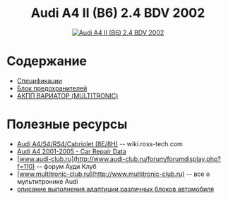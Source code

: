 <h1 align="center">
  <a  href="#audi-a4-bdv"
      class="anchor"
      name="audi-a4-bdv"><span class="mini-icon mini-icon-link"></span></a>
  Audi A4 II (B6) 2.4 BDV 2002
</h1>
<p align="center">
  <a href="https://github.com/uran1980/audi-a4-bdv/blob/master/README.md">
    <img  style="max-width:100%;"
          alt="Audi A4 II (B6) 2.4 BDV 2002"
          src="https://cloud.githubusercontent.com/assets/1616795/8895041/18ce1590-33cc-11e5-8303-0e20856b8e4f.jpg" />
  </a>
</p>

# Содержание
* [Спецификации](https://github.com/uran1980/audi-a4-bdv/blob/master/Specifications.md)
* [Блок предохранителей](https://github.com/uran1980/audi-a4-bdv/blob/master/Fuses.md)
* [АКПП ВАРИАТОР (MULTITRONIC)](https://github.com/uran1980/audi-a4-bdv/blob/master/cvt/README.md)

# Полезные ресурсы
* [Audi A4/S4/RS4/Cabriolet (8E/8H)](http://wiki.ross-tech.com/wiki/index.php/Audi_A4/S4/RS4/Cabriolet_%288E/8H%29) -- wiki.ross-tech.com
* [Audi A4 2001-2005 - Car Repair Data](http://www.carrepairdata.com/service/repair/manual/eng/audi/a4/2_4-v6/2001-2004/bdv/2393/125/)
* [www.audi-club.ru](http://www.audi-club.ru/forum/forumdisplay.php?f=110) -- форум Ауди Клуб
* [www.multitronic-club.ru](http://www.multitronic-club.ru) -- все о мультитронике Audi
* [описание выполнения адаптиции различных блоков автомобиля](http://controlunit.ru/?cat=363)
